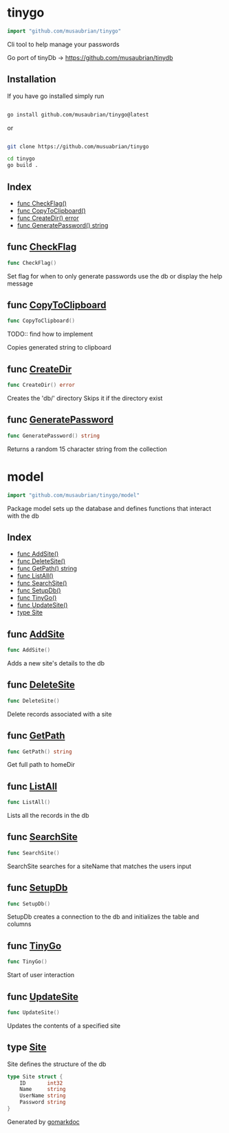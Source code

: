 <!-- Code generated by gomarkdoc. DO NOT EDIT -->

# tinygo

```go
import "github.com/musaubrian/tinygo"
```

Cli tool to help manage your passwords

Go port of tinyDb -> https://github.com/musaubrian/tinydb

## Installation

If you have go installed simply run

```sh

go install github.com/musaubrian/tinygo@latest
```

or

```sh

git clone https://github.com/musuabrian/tinygo

cd tinygo
go build .
```

## Index

- [func CheckFlag()](#func-checkflag)
- [func CopyToClipboard()](#func-copytoclipboard)
- [func CreateDir() error](#func-createdir)
- [func GeneratePassword() string](#func-generatepassword)

## func [CheckFlag](https://github.com/musaubrian/tinygo/blob/main/flag.go#L13)

```go
func CheckFlag()
```

Set flag for when to only generate passwords use the db or display the help message

## func [CopyToClipboard](https://github.com/musaubrian/tinygo/blob/main/pwdGen.go#L27)

```go
func CopyToClipboard()
```

TODO:: find how to implement

Copies generated string to clipboard

## func [CreateDir](https://github.com/musaubrian/tinygo/blob/main/dir.go#L11)

```go
func CreateDir() error
```

Creates the 'db/' directory Skips it if the directory exist

## func [GeneratePassword](https://github.com/musaubrian/tinygo/blob/main/pwdGen.go#L9)

```go
func GeneratePassword() string
```

Returns a random 15 character string from the collection

# model

```go
import "github.com/musaubrian/tinygo/model"
```

Package model sets up the database and defines functions that interact with the db

## Index

- [func AddSite()](#func-addsite)
- [func DeleteSite()](#func-deletesite)
- [func GetPath() string](#func-getpath)
- [func ListAll()](#func-listall)
- [func SearchSite()](#func-searchsite)
- [func SetupDb()](#func-setupdb)
- [func TinyGo()](#func-tinygo)
- [func UpdateSite()](#func-updatesite)
- [type Site](#type-site)

## func [AddSite](https://github.com/musaubrian/tinygo/blob/main/model/model_handler.go#L39)

```go
func AddSite()
```

Adds a new site's details to the db

## func [DeleteSite](https://github.com/musaubrian/tinygo/blob/main/model/model_handler.go#L69)

```go
func DeleteSite()
```

Delete records associated with a site

## func [GetPath](https://github.com/musaubrian/tinygo/blob/main/model/model_handler.go#L13)

```go
func GetPath() string
```

Get full path to homeDir

## func [ListAll](https://github.com/musaubrian/tinygo/blob/main/model/model_handler.go#L94)

```go
func ListAll()
```

Lists all the records in the db

## func [SearchSite](https://github.com/musaubrian/tinygo/blob/main/model/model_handler.go#L78)

```go
func SearchSite()
```

SearchSite searches for a siteName that matches the users input

## func [SetupDb](https://github.com/musaubrian/tinygo/blob/main/model/model.go#L27)

```go
func SetupDb()
```

SetupDb creates a connection to the db and initializes the table and columns

## func [TinyGo](https://github.com/musaubrian/tinygo/blob/main/model/model_handler.go#L105)

```go
func TinyGo()
```

Start of user interaction

## func [UpdateSite](https://github.com/musaubrian/tinygo/blob/main/model/model_handler.go#L51)

```go
func UpdateSite()
```

Updates the contents of a specified site

## type [Site](https://github.com/musaubrian/tinygo/blob/main/model/model.go#L18-L23)

Site defines the structure of the db

```go
type Site struct {
    ID       int32
    Name     string
    UserName string
    Password string
}
```

Generated by [gomarkdoc](https://github.com/princjef/gomarkdoc)
